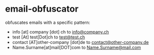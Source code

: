 # email-obfuscator

obfuscates emails with a specific pattern:

* <span class="email">info [at] company [dot] ch</span> to <a href="mailto:info@company.ch">info@company.ch</a>
* <span class="email">test [At] test[Dot]ch</span> to <a href="mailto:test@test.ch">test@test.ch</a>
* <span class="email">contact [AT]other-company [dot]de</span> to <a href="mailto:contact@other-company.de">contact@other-company.de</a>
* <span class="email">Name.Surname[at]mail[DOT]com</span> to <a href="mailto:Name.Surname@mail.com">Name.Surname@mail.com</a>
